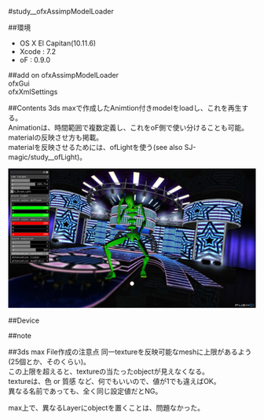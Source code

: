 #study__ofxAssimpModelLoader

##環境
*	OS X El Capitan(10.11.6)
*	Xcode : 7.2
*	oF : 0.9.0

##add on
ofxAssimpModelLoader  
ofxGui  
ofxXmlSettings  

##Contents
3ds maxで作成したAnimtion付きmodelをloadし、これを再生する。  
Animationは、時間範囲で複数定義し、これをoF側で使い分けることも可能。  
materialの反映させ方も掲載。  
materialを反映させるためには、ofLightを使う(see also SJ-magic/study__ofLight)。  

![image](./screen.png)  

##Device

##note

##3ds max File作成の注意点
同一textureを反映可能なmeshに上限があるよう(25個とか、そのくらい)。  
この上限を超えると、textureの当たったobjectが見えなくなる。  
textureは、色 or 質感 など、何でもいいので、値が1でも違えばOK。  
異なる名前であっても、全く同じ設定値だとNG。  

max上で、異なるLayerにobjectを置くことは、問題なかった。  




